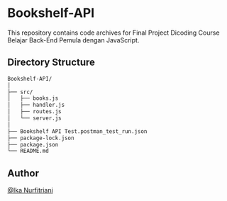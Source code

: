 # Bookshelf-API
This repository contains code archives for Final Project Dicoding Course Belajar Back-End Pemula dengan JavaScript. 

## Directory Structure
```bash
Bookshelf-API/
│
├── src/
│   ├── books.js
│   ├── handler.js
│   ├── routes.js
│   └── server.js
│               
├── Bookshelf API Test.postman_test_run.json
├── package-lock.json
├── package.json
└── README.md
```

## Author
[@Ika Nurfitriani](https://github.com/ikanurfitriani)